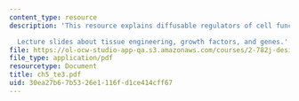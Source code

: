 ```yaml
---
content_type: resource
description: 'This resource explains diffusable regulators of cell function.

  Lecture slides about tissue engineering, growth factors, and genes.'
file: https://ol-ocw-studio-app-qa.s3.amazonaws.com/courses/2-782j-design-of-medical-devices-and-implants-spring-2006/30ea27b67b5326e1116fd1ce414cff67_ch5_te3.pdf
file_type: application/pdf
resourcetype: Document
title: ch5_te3.pdf
uid: 30ea27b6-7b53-26e1-116f-d1ce414cff67
---
```


